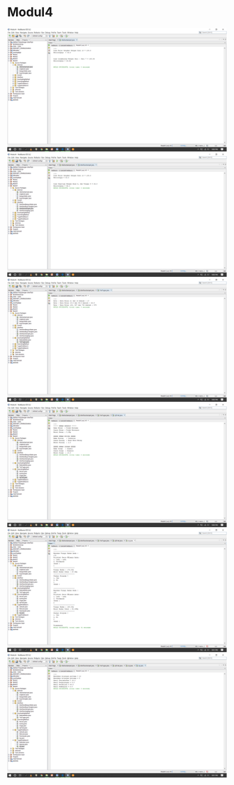 # Modul4
![alt text](https://github.com/DimasAfifRehardendi/Modul4/blob/master/Screenshot%20(141).png)
![alt text](https://github.com/DimasAfifRehardendi/Modul4/blob/master/Screenshot%20(142).png)
![alt text](https://github.com/DimasAfifRehardendi/Modul4/blob/master/Screenshot%20(143).png)
![alt text](https://github.com/DimasAfifRehardendi/Modul4/blob/master/Screenshot%20(144).png)
![alt text](https://github.com/DimasAfifRehardendi/Modul4/blob/master/Screenshot%20(145).png)
![alt text](https://github.com/DimasAfifRehardendi/Modul4/blob/master/Screenshot%20(146).png)
